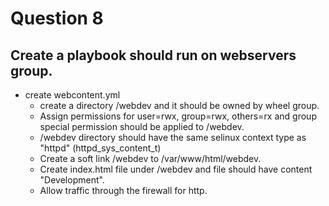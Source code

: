 # Question 8

## Create a playbook should run on webservers group.
- create webcontent.yml
  - create a directory /webdev and it should be owned by wheel group.
  - Assign permissions for user=rwx, group=rwx, others=rx and group special permission should be applied to /webdev.
  - /webdev directory should have the same selinux context type as "httpd" (httpd_sys_content_t)
  - Create a soft link /webdev to /var/www/html/webdev.
  - Create index.html file under /webdev and file should have content "Development".
  - Allow traffic through the firewall for http.